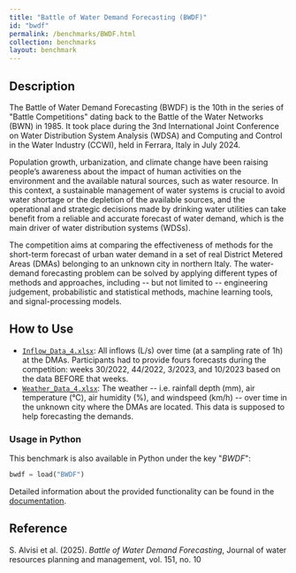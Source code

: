 ```yaml
---
title: "Battle of Water Demand Forecasting (BWDF)"
id: "bwdf"
permalink: /benchmarks/BWDF.html
collection: benchmarks
layout: benchmark
---
```


## Description

The Battle of Water Demand Forecasting (BWDF) is the 10th in the series of
"Battle Competitions" dating back to the Battle of the Water Networks (BWN) in 1985.
It took place during the 3nd International Joint Conference on Water Distribution System Analysis
(WDSA) and Computing and Control in the Water Industry (CCWI), held in Ferrara, Italy in July 2024.

Population growth, urbanization, and climate change have been raising people’s awareness about the
impact of human activities on the environment and the available natural sources, such as
water resource. In this context, a sustainable management of water systems is crucial to avoid water
shortage or the depletion of the available sources, and the operational and strategic decisions made
by drinking water utilities can take benefit from a reliable and accurate forecast of water demand,
which is the main driver of water distribution systems (WDSs).

The competition aims at comparing the effectiveness of methods for the short-term forecast of
urban water demand in a set of real District Metered Areas (DMAs) belonging to an unknown city in
northern Italy. The water-demand forecasting problem can be solved by applying different types of
methods and approaches, including -- but not limited to -- engineering judgement, probabilistic
and statistical methods, machine learning tools, and signal-processing models.

## How to Use

- [`Inflow_Data_4.xlsx`](https://wdsa-ccwi2024.it/wp-content/uploads/2024/03/Inflow_Data_4.xlsx):
All inflows (L/s) over time (at a sampling rate of 1h) at the DMAs.
Participants had to provide fours forecasts during the competition: weeks 30/2022, 44/2022, 3/2023,
and 10/2023 based on the data BEFORE that weeks. 
- [`Weather_Data_4.xlsx`](https://wdsa-ccwi2024.it/wp-content/uploads/2024/03/Weather_Data_4.xlsx):
The weather -- i.e. rainfall depth (mm), air temperature (°C), air humidity (%), and
windspeed (km/h) -- over time in the unknown city where the DMAs are located. This data is supposed
to help forecasting the demands.

### Usage in Python

This benchmark is also available in Python under the key "*BWDF*":
```python
bwdf = load("BWDF")
```

Detailed information about the provided functionality can be found in the
[documentation](https://waterbenchmarkhub.readthedocs.io/en/latest/water_benchmark_hub.bwdf.html).

## Reference

S. Alvisi et al. (2025). *Battle of Water Demand Forecasting*, Journal of water resources planning and management, vol. 151, no. 10
[<i class="bi bi-link"></i>](https://doi.org/10.1061/JWRMD5.WRENG-6887)